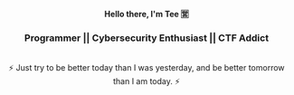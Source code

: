 <h4 align="center">Hello there, I'm Tee 🈺</h4>
<h3 align="center">Programmer || Cybersecurity Enthusiast || CTF Addict</h3>

<p align="center">
    <a href="https://tryhackme.com/p/foreztgump" target="_blank" rel="noopener noreferrer">
    <!-- <img src="https://tryhackme-badges.s3.amazonaws.com/foreztgump.png" alt="THM_STAT"/> -->
    </a>
    <br/>
    ⚡ Just try to be better today than I was yesterday, and be better tomorrow than I am today. ⚡
</p>


<!--
**foreztgump/foreztgump** is a ✨ _special_ ✨ repository because its `README.md` (this file) appears on your GitHub profile.

Here are some ideas to get you started:

- 🔭 I’m currently working on ...
- 🌱 I’m currently learning ...
- 👯 I’m looking to collaborate on ...
- 🤔 I’m looking for help with ...
- 💬 Ask me about ...
- 📫 How to reach me: ...
- 😄 Pronouns: ...
- ⚡ Fun fact: ...
-->
